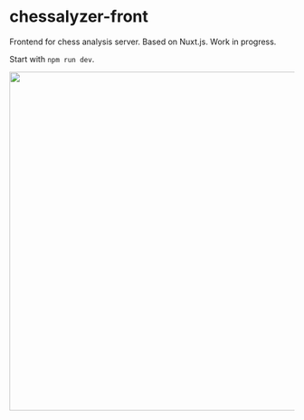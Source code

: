 # chessalyzer-front

Frontend for chess analysis server. Based on Nuxt.js. Work in progress.

Start with `npm run dev`.

<img src="https://i.imgur.com/VBjtmOS.png" style="height: 600px">
